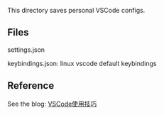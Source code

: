 This directory saves personal VSCode configs.

## Files

settings.json

keybindings.json: linux vscode default keybindings

## Reference
See the blog: [VSCode使用技巧](https://www.cnblogs.com/zjutzz/p/15303480.html)

